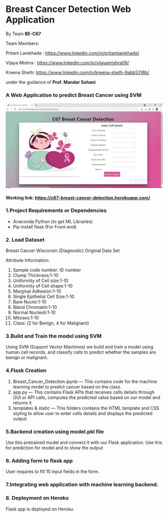 # Breast Cancer Detection Web Application
By Team **BE-C67**

Team Members:

Pritam Lamkhade : https://www.linkedin.com/in/pritamlamkhade/

Vijaya Mishra : https://www.linkedin.com/in/vijayamishra09/

Kreena Sheth: https://www.linkedin.com/in/kreena-sheth-9abb5316b/

under the guidance of **Prof. Mandar Sohani**

### A Web Application to predict Breast Cancer using SVM

![alt text](https://github.com/pritamlamkhade/C67-Breast-Cancer-Detection/blob/main/output.JPG?raw=true)


#### Working link:  https://c67-breast-cancer-detection.herokuapp.com/
### 1.Project Requirements or Dependencies
* Anaconda Python (to get ML Libraries)
* Pip install flask (For Front-end)

### 2. Load Dataset
Breast Cancer Wisconsin (Diagnostic) Original Data Set

Attribute Information:
1.	Sample code number: ID number
2.	Clump Thickness:1-10
3.	Uniformity of Cell size:1-10
4.	Uniformity of Cell shape:1-10
5.	Marginal Adhesion:1-10
6.	Single Epithelial Cell Size:1-10
7.	Bare Nuclei:1-10
8.	Bland Chromatin:1-10
9.	Normal Nucleoli:1-10
10.	Mitoses:1-10
11.	Class: (2 for Benign, 4 for Malignant)
### 3.Build and Train the model using SVM
Using SVM (Support Vector Machines) we build and train a model using human cell records, and classify cells to predict whether the samples are benign or malignant.
### 4.Flask Creation
1.	Breast_Cancer_Detection.ipynb — This contains code for the machine learning model to predict cancer based on the class.
2.	app.py — This contains Flask APIs that receives cells details through GUI or API calls, computes the predicted value based on our model and returns it
3.	templates & static  — This folders contains the HTML template and CSS styling to allow user to enter cells details and displays the predicted output.

### 5.Backend creation using model.pkl file

Use this pretrained model and connect it with our Flask application.
Use this for prediction for model and to show the output

### 6. Adding form to flask app
User requires to fill 10 input fields in the form.
 
### 7.Integrating web application with machine learning backend.

### 8. Deployment on Heroku
Flask app is deployed on Heroku.

